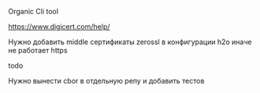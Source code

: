 Organic Cli tool

https://www.digicert.com/help/

Нужно добавить middle сертификаты zerossl в конфигурации h2o иначе не работает https

todo

Нужно вынести  cbor в отдельную репу и добавить тестов